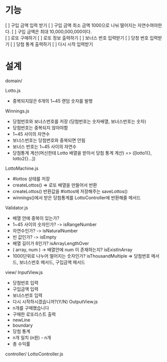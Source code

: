 # 기능

[ ] 구입 금액 입력 받기
[ ] 구입 금액 최소 금액 1000으로 나눠 떨어지는 자연수여야한다.
[ ] 구입 금액은 최대 10,000,000,000이다.  
[ ] 로또 구매하기
[ ] 로또 정보 출력하기
[ ] 보너스 번호 입력받기
[ ] 당청 번호 입력받기
[ ] 당첨 통계 출력하기
[ ] 다시 시작 입력받기

# 설계

domain/

Lotto.js

- 중복되지않은 6개의 1~45 랜덤 숫자를 발행

Winnings.js

- 당첨번호와 보너스번호를 저장 (당첨번호는 숫자배열, 보너스번호는 숫자)
- 당첨번호는 중복되지 않아야함
- 1~45 사이의 자연수
- 보너스번호는 당첨번호와 중복되면 안됨
- 보너스 번호는 1~45 사이의 자연수
- 당첨통계 계산(머신한테 Lotto 배열을 받아서 당첨 통계 계산) => ([lotto1{}, lotto2{}...])

LottoMachine.js

- #lottos 상태를 저장
- createLottos() => 로또 배열을 만들어서 반환
- createLottos() 반환값을 #lottos에 저장해주는 saveLottos()
- winnings()에서 받은 당첨통계를 LottoController에 반환해줄 메서드

Validator.js

- 배열 안에 중복이 있는가?
- 1~45 사이의 숫자인가? -> isRangeNumber
- 자연수인가? -> isNaturalNumber
- 빈 값인가? -> isEmpty
- 배열 길이가 6인가? isArrayLengthOver
- ( array, num ) -> 배열안에 num 이 존재하는지? isExistInArray
- 1000단위로 나누어 떨어지는 숫자인가? isThousandMultiple
  => 당첨번호 메서드, 보너스번호 메서드, 구입금액 메서드

view/
InputView.js

- 당첨번호 입력
- 구입금액 입력
- 보너스번호 입력
- 다시 시작하시겠습니까?(Y/N)
  OutputView.js
- n개를 구매했습니다
- 구매한 로또리스트 출력
- newLine
- boundary
- 당첨 통계
- n개 일치 (n원) - n개
- 총 수익률

controller/
LottoController.js
